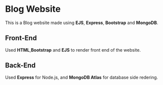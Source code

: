 # Blog Website

This is a Blog website made using **EJS**, **Express**, **Bootstrap** and **MongoDB**.

## Front-End

Used **HTML**,**Bootstrap** and **EJS** to render front end of the website.

## Back-End

Used **Express** for Node.js, and **MongoDB Atlas** for database side redering.
